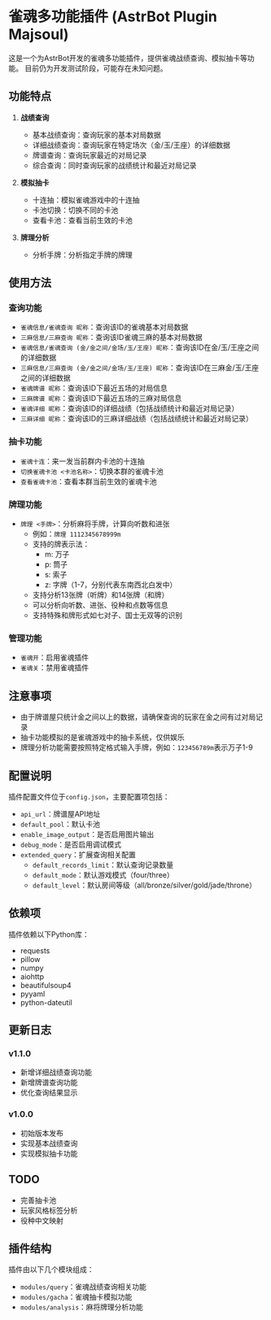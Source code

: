 # 雀魂多功能插件 (AstrBot Plugin Majsoul)

这是一个为AstrBot开发的雀魂多功能插件，提供雀魂战绩查询、模拟抽卡等功能。
目前仍为开发测试阶段，可能存在未知问题。

## 功能特点

1. **战绩查询**
   - 基本战绩查询：查询玩家的基本对局数据
   - 详细战绩查询：查询玩家在特定场次（金/玉/王座）的详细数据
   - 牌谱查询：查询玩家最近的对局记录
   - 综合查询：同时查询玩家的战绩统计和最近对局记录

2. **模拟抽卡**
   - 十连抽：模拟雀魂游戏中的十连抽
   - 卡池切换：切换不同的卡池
   - 查看卡池：查看当前生效的卡池

3. **牌理分析**
   - 分析手牌：分析指定手牌的牌理

## 使用方法

### 查询功能

- `雀魂信息/雀魂查询 昵称`：查询该ID的雀魂基本对局数据
- `三麻信息/三麻查询 昵称`：查询该ID雀魂三麻的基本对局数据
- `雀魂信息/雀魂查询 (金/金之间/金场/玉/王座) 昵称`：查询该ID在金/玉/王座之间的详细数据
- `三麻信息/三麻查询 (金/金之间/金场/玉/王座) 昵称`：查询该ID在三麻金/玉/王座之间的详细数据
- `雀魂牌谱 昵称`：查询该ID下最近五场的对局信息
- `三麻牌谱 昵称`：查询该ID下最近五场的三麻对局信息
- `雀魂详细 昵称`：查询该ID的详细战绩（包括战绩统计和最近对局记录）
- `三麻详细 昵称`：查询该ID的三麻详细战绩（包括战绩统计和最近对局记录）

### 抽卡功能

- `雀魂十连`：来一发当前群内卡池的十连抽
- `切换雀魂卡池 <卡池名称>`：切换本群的雀魂卡池
- `查看雀魂卡池`：查看本群当前生效的雀魂卡池

### 牌理功能

- `牌理 <手牌>`：分析麻将手牌，计算向听数和进张
  - 例如：`牌理 1112345678999m`
  - 支持的牌表示法：
    - m: 万子
    - p: 筒子
    - s: 索子
    - z: 字牌（1-7，分别代表东南西北白发中）
  - 支持分析13张牌（听牌）和14张牌（和牌）
  - 可以分析向听数、进张、役种和点数等信息
  - 支持特殊和牌形式如七对子、国士无双等的识别

### 管理功能

- `雀魂开`：启用雀魂插件
- `雀魂关`：禁用雀魂插件

## 注意事项

- 由于牌谱屋只统计金之间以上的数据，请确保查询的玩家在金之间有过对局记录
- 抽卡功能模拟的是雀魂游戏中的抽卡系统，仅供娱乐
- 牌理分析功能需要按照特定格式输入手牌，例如：`123456789m`表示万子1-9

## 配置说明

插件配置文件位于`config.json`，主要配置项包括：

- `api_url`：牌谱屋API地址
- `default_pool`：默认卡池
- `enable_image_output`：是否启用图片输出
- `debug_mode`：是否启用调试模式
- `extended_query`：扩展查询相关配置
  - `default_records_limit`：默认查询记录数量
  - `default_mode`：默认游戏模式（four/three）
  - `default_level`：默认房间等级（all/bronze/silver/gold/jade/throne）

## 依赖项

插件依赖以下Python库：

- requests
- pillow
- numpy
- aiohttp
- beautifulsoup4
- pyyaml
- python-dateutil

## 更新日志

### v1.1.0
- 新增详细战绩查询功能
- 新增牌谱查询功能
- 优化查询结果显示

### v1.0.0
- 初始版本发布
- 实现基本战绩查询
- 实现模拟抽卡功能 

## TODO
- 完善抽卡池
- 玩家风格标签分析
- 役种中文映射

## 插件结构

插件由以下几个模块组成：

- `modules/query`：雀魂战绩查询相关功能
- `modules/gacha`：雀魂抽卡模拟功能
- `modules/analysis`：麻将牌理分析功能
